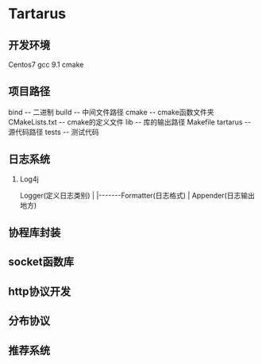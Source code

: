 # Tartarus

## 开发环境
Centos7
gcc 9.1
cmake

## 项目路径
bind -- 二进制
build -- 中间文件路径
cmake -- cmake函数文件夹
CMakeLists.txt -- cmake的定义文件
lib -- 库的输出路径
Makefile
tartarus -- 源代码路径
tests -- 测试代码

## 日志系统
1)
    Log4j

    Logger(定义日志类别)
        |
        |-------Formatter(日志格式)
        |
    Appender(日志输出地方)

## 协程库封装

## socket函数库

## http协议开发

## 分布协议

## 推荐系统